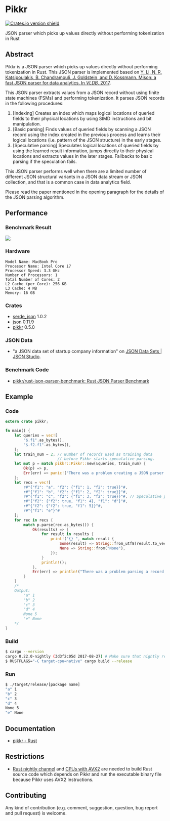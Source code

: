 # Pikkr

[![Crates.io version shield](https://img.shields.io/crates/v/pikkr.svg)](https://crates.io/crates/pikkr)

JSON parser which picks up values directly without performing tokenization in Rust

## Abstract

Pikkr is a JSON parser which picks up values directly without performing tokenization in Rust. This JSON parser is implemented based on [Y. Li, N. R. Katsipoulakis, B. Chandramouli, J. Goldstein, and D. Kossmann. Mison: a fast JSON parser for data analytics. In *VLDB*, 2017](http://www.vldb.org/pvldb/vol10/p1118-li.pdf).

This JSON parser extracts values from a JSON record without using finite state machines (FSMs) and performing tokenization. It parses JSON records in the following procedures:

1. [Indexing] Creates an index which maps logical locations of queried fields to their physical locations by using SIMD instructions and bit manipulation.
2. [Basic parsing] Finds values of queried fields by scanning a JSON record using the index created in the previous process and learns their logical locations (i.e. pattern of the JSON structure) in the early stages.
3. [Speculative parsing] Speculates logical locations of queried fields by using the learned result information, jumps directly to their physical locations and extracts values in the later stages. Fallbacks to basic parsing if the speculation fails.

This JSON parser performs well when there are a limited number of different JSON structural variants in a JSON data stream or JSON collection, and that is a common case in data analytics field.

Please read the paper mentioned in the opening paragraph for the details of the JSON parsing algorithm.

## Performance

### Benchmark Result

![](https://raw.githubusercontent.com/pikkr/pikkr/master/img/benchmark.png)

### Hardware

```
Model Name: MacBook Pro
Processor Name: Intel Core i7
Processor Speed: 3.3 GHz
Number of Processors: 1
Total Number of Cores: 2
L2 Cache (per Core): 256 KB
L3 Cache: 4 MB
Memory: 16 GB
```

### Crates

* [serde_json](https://crates.io/crates/serde_json) 1.0.2
* [json](https://crates.io/crates/json) 0.11.9
* [pikkr](https://crates.io/crates/pikkr) 0.5.0

### JSON Data

* "a JSON data set of startup company information" on [JSON Data Sets | JSON Studio](http://jsonstudio.com/resources/).

### Benchmark Code

* [pikkr/rust-json-parser-benchmark: Rust JSON Parser Benchmark](https://github.com/pikkr/rust-json-parser-benchmark)

## Example

### Code

```rust
extern crate pikkr;

fn main() {
    let queries = vec![
        "$.f1".as_bytes(),
        "$.f2.f1".as_bytes(),
    ];
    let train_num = 2; // Number of records used as training data
                       // before Pikkr starts speculative parsing.
    let mut p = match pikkr::Pikkr::new(&queries, train_num) {
        Ok(p) => p,
        Err(err) => panic!("There was a problem creating a JSON parser: {:?}", err.kind()),
    };
    let recs = vec![
        r#"{"f1": "a", "f2": {"f1": 1, "f2": true}}"#,
        r#"{"f1": "b", "f2": {"f1": 2, "f2": true}}"#,
        r#"{"f1": "c", "f2": {"f1": 3, "f2": true}}"#, // Speculative parsing starts from this record.
        r#"{"f2": {"f2": true, "f1": 4}, "f1": "d"}"#,
        r#"{"f2": {"f2": true, "f1": 5}}"#,
        r#"{"f1": "e"}"#
    ];
    for rec in recs {
        match p.parse(rec.as_bytes()) {
            Ok(results) => {
                for result in results {
                    print!("{} ", match result {
                        Some(result) => String::from_utf8(result.to_vec()).unwrap(),
                        None => String::from("None"),
                    });
                }
                println!();
            },
            Err(err) => println!("There was a problem parsing a record: {:?}", err.kind()),
        }
    }
    /*
    Output:
        "a" 1
        "b" 2
        "c" 3
        "d" 4
        None 5
        "e" None
    */
}
```

### Build

```bash
$ cargo --version
cargo 0.22.0-nightly (3d3f2c05d 2017-08-27) # Make sure that nightly release is being used.
$ RUSTFLAGS="-C target-cpu=native" cargo build --release
```

### Run

```bash
$ ./target/release/[package name]
"a" 1
"b" 2
"c" 3
"d" 4
None 5
"e" None
```

## Documentation

* [pikkr - Rust](https://pikkr.github.io/doc/pikkr/)

## Restrictions

* [Rust nightly channel](https://github.com/rust-lang-nursery/rustup.rs/blob/master/README.md#working-with-nightly-rust) and [CPUs with AVX2](https://en.wikipedia.org/wiki/Advanced_Vector_Extensions#CPUs_with_AVX2) are needed to build Rust source code which depends on Pikkr and run the executable binary file because Pikkr uses AVX2 Instructions.

## Contributing

Any kind of contribution (e.g. comment, suggestion, question, bug report and pull request) is welcome.
